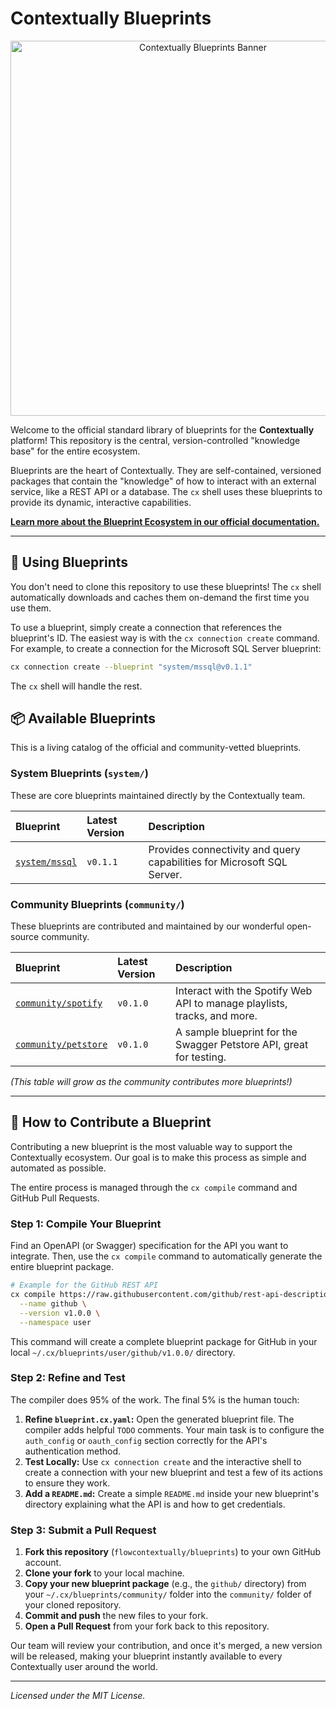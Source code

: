 # Contextually Blueprints

<p align="center">
  <!-- TODO: Replace this with a project-specific banner or logo -->
  <img src="placeholder-for-logo-or-banner.png" alt="Contextually Blueprints Banner" width="600">
</p>

Welcome to the official standard library of blueprints for the **Contextually** platform! This repository is the central, version-controlled "knowledge base" for the entire ecosystem.

Blueprints are the heart of Contextually. They are self-contained, versioned packages that contain the "knowledge" of how to interact with an external service, like a REST API or a database. The `cx` shell uses these blueprints to provide its dynamic, interactive capabilities.

[**Learn more about the Blueprint Ecosystem in our official documentation.**](https://flowcontextually.github.io/docs/explanation/blueprint-ecosystem/)

---

## 🚀 Using Blueprints

You don't need to clone this repository to use these blueprints! The `cx` shell automatically downloads and caches them on-demand the first time you use them.

To use a blueprint, simply create a connection that references the blueprint's ID. The easiest way is with the `cx connection create` command. For example, to create a connection for the Microsoft SQL Server blueprint:

```bash
cx connection create --blueprint "system/mssql@v0.1.1"
```

The `cx` shell will handle the rest.

## 📦 Available Blueprints

This is a living catalog of the official and community-vetted blueprints.

### System Blueprints (`system/`)

These are core blueprints maintained directly by the Contextually team.

| Blueprint                         | Latest Version | Description                                                            |
| :-------------------------------- | :------------- | :--------------------------------------------------------------------- |
| [`system/mssql`](./system/mssql/) | `v0.1.1`       | Provides connectivity and query capabilities for Microsoft SQL Server. |

### Community Blueprints (`community/`)

These blueprints are contributed and maintained by our wonderful open-source community.

| Blueprint                                     | Latest Version | Description                                                              |
| :-------------------------------------------- | :------------- | :----------------------------------------------------------------------- |
| [`community/spotify`](./community/spotify/)   | `v0.1.0`       | Interact with the Spotify Web API to manage playlists, tracks, and more. |
| [`community/petstore`](./community/petstore/) | `v0.1.0`       | A sample blueprint for the Swagger Petstore API, great for testing.      |

_(This table will grow as the community contributes more blueprints!)_

---

## 🤝 How to Contribute a Blueprint

Contributing a new blueprint is the most valuable way to support the Contextually ecosystem. Our goal is to make this process as simple and automated as possible.

The entire process is managed through the `cx compile` command and GitHub Pull Requests.

### Step 1: Compile Your Blueprint

Find an OpenAPI (or Swagger) specification for the API you want to integrate. Then, use the `cx compile` command to automatically generate the entire blueprint package.

```bash
# Example for the GitHub REST API
cx compile https://raw.githubusercontent.com/github/rest-api-description/main/descriptions/api.github.com/api.github.com.json \
  --name github \
  --version v1.0.0 \
  --namespace user
```

This command will create a complete blueprint package for GitHub in your local `~/.cx/blueprints/user/github/v1.0.0/` directory.

### Step 2: Refine and Test

The compiler does 95% of the work. The final 5% is the human touch:

1.  **Refine `blueprint.cx.yaml`:** Open the generated blueprint file. The compiler adds helpful `TODO` comments. Your main task is to configure the `auth_config` or `oauth_config` section correctly for the API's authentication method.
2.  **Test Locally:** Use `cx connection create` and the interactive shell to create a connection with your new blueprint and test a few of its actions to ensure they work.
3.  **Add a `README.md`:** Create a simple `README.md` inside your new blueprint's directory explaining what the API is and how to get credentials.

### Step 3: Submit a Pull Request

1.  **Fork this repository** (`flowcontextually/blueprints`) to your own GitHub account.
2.  **Clone your fork** to your local machine.
3.  **Copy your new blueprint package** (e.g., the `github/` directory) from your `~/.cx/blueprints/community/` folder into the `community/` folder of your cloned repository.
4.  **Commit and push** the new files to your fork.
5.  **Open a Pull Request** from your fork back to this repository.

Our team will review your contribution, and once it's merged, a new version will be released, making your blueprint instantly available to every Contextually user around the world.

---

_Licensed under the MIT License._
